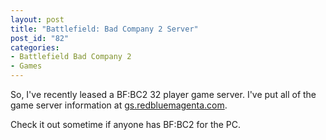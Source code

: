 ```yaml
--- 
layout: post
title: "Battlefield: Bad Company 2 Server"
post_id: "82"
categories:
- Battlefield Bad Company 2
- Games
---
```

So, I've recently leased a BF:BC2 32 player game server.  I've put all of the game server information at <a href="http://gs.redbluemagenta.com">gs.redbluemagenta.com</a>.

Check it out sometime if anyone has BF:BC2 for the PC.
